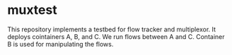# muxtest

This repository implements a testbed for flow tracker and multiplexor.
It deploys cointainers A, B, and C.
We run flows between A and C.
Container B is used for manipulating the flows.